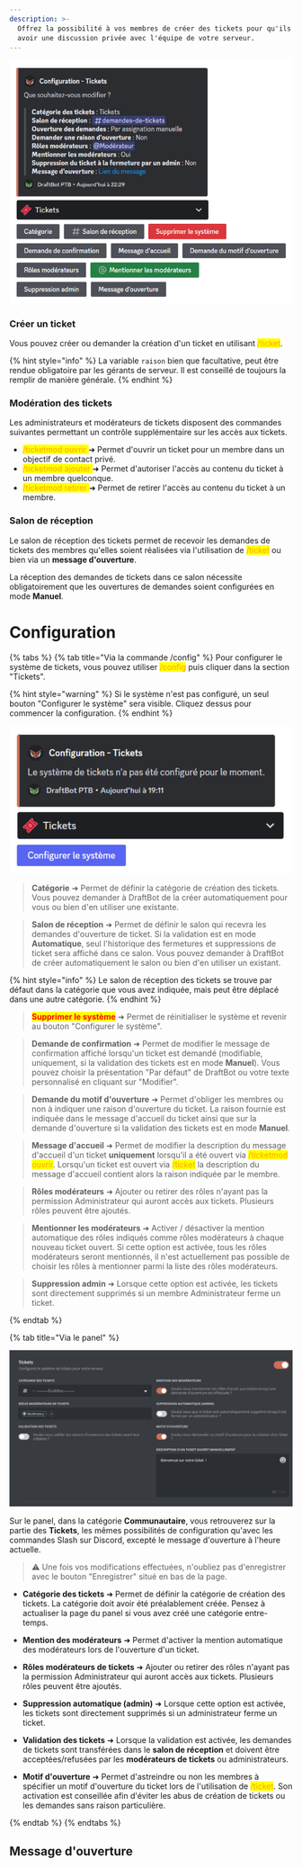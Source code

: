 ```yaml
---
description: >-
  Offrez la possibilité à vos membres de créer des tickets pour qu'ils puissent
  avoir une discussion privée avec l'équipe de votre serveur.
---
```


![Menu de configuration](../../.gitbook/assets/tickets/ticket-menu-config.png)

### Créer un ticket
Vous pouvez créer ou demander la création d'un ticket en utilisant <mark style="color:orange;">/ticket</mark>.

{% hint style="info" %}
La variable `raison` bien que facultative, peut être rendue obligatoire par les gérants de serveur. Il est conseillé de toujours la remplir de manière générale.
{% endhint %}

### Modération des tickets
Les administrateurs et modérateurs de tickets disposent des commandes suivantes permettant un contrôle supplémentaire sur les accès aux tickets.

* <mark style="color:orange;">/ticketmod ouvrir </mark> ➜ Permet d'ouvrir un ticket pour un membre dans un objectif de contact privé.
* <mark style="color:orange;">/ticketmod ajouter </mark> ➜ Permet d'autoriser l'accès au contenu du ticket à un membre quelconque.
* <mark style="color:orange;">/ticketmod retirer </mark> ➜ Permet de retirer l'accès au contenu du ticket à un membre.

### Salon de réception
Le salon de réception des tickets permet de recevoir les demandes de tickets des membres qu'elles soient réalisées via l'utilisation de <mark style="color:orange;">/ticket</mark> ou bien via un **message d'ouverture**.

La réception des demandes de tickets dans ce salon nécessite obligatoirement que les ouvertures de demandes soient configurées en mode **Manuel**.

# Configuration

{% tabs %}
{% tab title="Via la commande /config" %}
Pour configurer le système de tickets, vous pouvez utiliser <mark style="color:orange;">/config</mark> puis cliquer dans la section "Tickets".

{% hint style="warning" %}
Si le système n'est pas configuré, un seul bouton "Configurer le système" sera visible. Cliquez dessus pour commencer la configuration.
{% endhint %}

![Alt text](../../.gitbook/assets/tickets/ticket-menu-no-config.png)

>**Catégorie** ➜ Permet de définir la catégorie de création des tickets. Vous pouvez demander à DraftBot de la créer automatiquement pour vous ou bien d'en utiliser une existante.


> **Salon de réception** ➜ Permet de définir le salon qui recevra les demandes d'ouverture de ticket. Si la validation est en mode **Automatique**, seul l'historique des fermetures et suppressions de ticket sera affiché dans ce salon. Vous pouvez demander à DraftBot de créer automatiquement le salon ou bien d'en utiliser un existant.


{% hint style="info" %}
Le salon de réception des tickets se trouve par défaut dans la catégorie que vous avez indiquée, mais peut être déplacé dans une autre catégorie.
{% endhint %}


> <mark style="color:red;">**Supprimer le système**</mark> ➜ Permet de réinitialiser le système et revenir au bouton "Configurer le système".


> **Demande de confirmation** ➜ Permet de modifier le message de confirmation affiché lorsqu'un ticket est demandé (modifiable, uniquement, si la validation des tickets est en mode **Manuel**). Vous pouvez choisir la présentation "Par défaut" de DraftBot ou votre texte personnalisé en cliquant sur "Modifier".


> **Demande du motif d'ouverture**</mark> ➜ Permet d'obliger les membres ou non à indiquer une raison d'ouverture du ticket. La raison fournie est indiquée dans le message d'accueil du ticket ainsi que sur la demande d'ouverture si la validation des tickets est en mode **Manuel**.


> **Message d'accueil** ➜ Permet de modifier la description du message d'accueil d'un ticket **uniquement** lorsqu'il a été ouvert via <mark style="color:orange;">/ticketmod ouvrir</mark>. Lorsqu'un ticket est ouvert via <mark style="color:orange;">/ticket</mark> la description du message d'accueil contient alors la raison indiquée par le membre.


> **Rôles modérateurs** ➜ Ajouter ou retirer des rôles n'ayant pas la permission Administrateur qui auront accès aux tickets. Plusieurs rôles peuvent être ajoutés.


> **Mentionner les modérateurs** ➜ Activer / désactiver la mention automatique des rôles indiqués comme rôles modérateurs à chaque nouveau ticket ouvert. Si cette option est activée, tous les rôles modérateurs seront mentionnés, il n'est actuellement pas possible de choisir les rôles à mentionner parmi la liste des rôles modérateurs.


> **Suppression admin** ➜ Lorsque cette option est activée, les tickets sont directement supprimés si un membre Administrateur ferme un ticket.


{% endtab %}

{% tab title="Via le panel" %}

![Alt text](../../.gitbook/assets/tickets/ticket-panel-config.png)

Sur le panel, dans la catégorie **Communautaire**, vous retrouverez sur la partie des **Tickets**, les mêmes possibilités de configuration qu'avec les commandes Slash sur Discord, excepté le message d'ouverture à l'heure actuelle.

> ⚠️ Une fois vos modifications effectuées, n'oubliez pas d'enregistrer avec le bouton "Enregistrer" situé en bas de la page.


* **Catégorie des tickets** ➜ Permet de définir la catégorie de création des tickets. La catégorie doit avoir été préalablement créée. Pensez à actualiser la page du panel si vous avez créé une catégorie entre-temps.

* **Mention des modérateurs** ➜ Permet d'activer la mention automatique des modérateurs lors de l'ouverture d'un ticket.

* **Rôles modérateurs de tickets** ➜ Ajouter ou retirer des rôles n'ayant pas la permission Administrateur qui auront accès aux tickets. Plusieurs rôles peuvent être ajoutés.

* **Suppression automatique (admin)** ➜ Lorsque cette option est activée, les tickets sont directement supprimés si un administrateur ferme un ticket.

* **Validation des tickets** ➜ Lorsque la validation est activée, les demandes de tickets sont transférées dans le **salon de réception** et doivent être acceptées/refusées par les **modérateurs de tickets** ou administrateurs.

* **Motif d'ouverture** ➜ Permet d'astreindre ou non les membres à spécifier un motif d'ouverture du ticket lors de l'utilisation de <mark style="color:orange;">/ticket</mark>. Son activation est conseillée afin d'éviter les abus de création de tickets ou les demandes sans raison particulière.

{% endtab %}
{% endtabs %}

## Message d'ouverture
